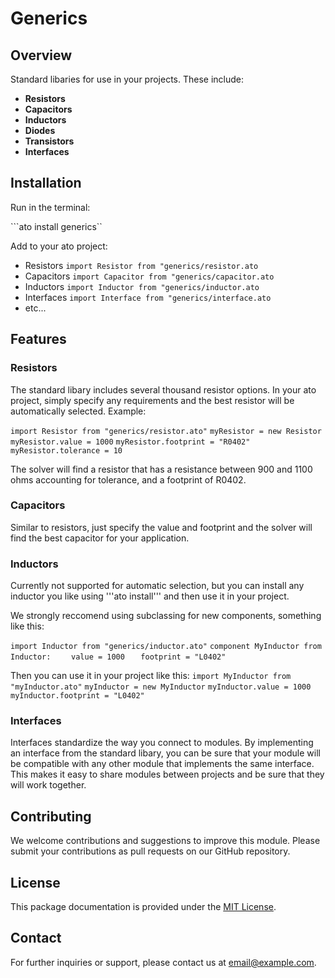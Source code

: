 # Generics

## Overview

Standard libaries for use in your projects. These include:
- **Resistors**
- **Capacitors**
- **Inductors**
- **Diodes**
- **Transistors**
- **Interfaces**

## Installation
Run in the terminal:

```ato install generics``

Add to your ato project:

- Resistors   ```import Resistor from "generics/resistor.ato```
- Capacitors  ```import Capacitor from "generics/capacitor.ato```
- Inductors   ```import Inductor from "generics/inductor.ato```
- Interfaces  ```import Interface from "generics/interface.ato```
- etc...

## Features
### Resistors
The standard libary includes several thousand resistor options. In your ato project, simply specify any requirements and the best resistor will be automatically selected.
Example:

```import Resistor from "generics/resistor.ato"```
```myResistor = new Resistor```
```myResistor.value = 1000```
```myResistor.footprint = "R0402"```
```myResistor.tolerance = 10```

The solver will find a resistor that has a resistance between 900 and 1100 ohms accounting for tolerance, and a footprint of R0402.

### Capacitors
Similar to resistors, just specify the value and footprint and the solver will find the best capacitor for your application.

### Inductors
Currently not supported for automatic selection, but you can install any inductor you like using '''ato install''' and then use it in your project.

We strongly reccomend using subclassing for new components, something like this:

```import Inductor from "generics/inductor.ato"```
```component MyInductor from Inductor:```
```    value = 1000```
```    footprint = "L0402" ```

Then you can use it in your project like this:
```import MyInductor from "myInductor.ato"```
```myInductor = new MyInductor```
```myInductor.value = 1000```
```myInductor.footprint = "L0402"```

### Interfaces
Interfaces standardize the way you connect to modules. By implementing an interface from the standard libary, you can be sure that your module will be compatible with any other module that implements the same interface. This makes it easy to share modules between projects and be sure that they will work together.

## Contributing

We welcome contributions and suggestions to improve this module. Please submit your contributions as pull requests on our GitHub repository.

## License

This package documentation is provided under the [MIT License](#).

## Contact

For further inquiries or support, please contact us at [email@example.com](mailto:email@example.com).

